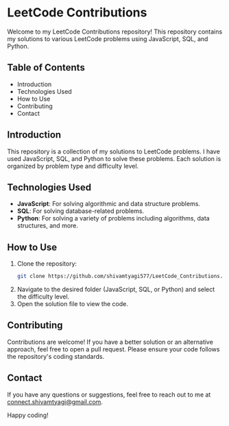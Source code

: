 # LeetCode Contributions

Welcome to my LeetCode Contributions repository! This repository contains my solutions to various LeetCode problems using JavaScript, SQL, and Python.

## Table of Contents

- Introduction
- Technologies Used
- How to Use
- Contributing
- Contact

## Introduction

This repository is a collection of my solutions to LeetCode problems. I have used JavaScript, SQL, and Python to solve these problems. Each solution is organized by problem type and difficulty level.

## Technologies Used

- **JavaScript**: For solving algorithmic and data structure problems.
- **SQL**: For solving database-related problems.
- **Python**: For solving a variety of problems including algorithms, data structures, and more.

## How to Use

1. Clone the repository:
    ```bash
    git clone https://github.com/shivamtyagi577/LeetCode_Contributions.git
    ```
2. Navigate to the desired folder (JavaScript, SQL, or Python) and select the difficulty level.
3. Open the solution file to view the code.

## Contributing

Contributions are welcome! If you have a better solution or an alternative approach, feel free to open a pull request. Please ensure your code follows the repository's coding standards.

## Contact

If you have any questions or suggestions, feel free to reach out to me at connect.shivamtyagi@gmail.com.

Happy coding!


